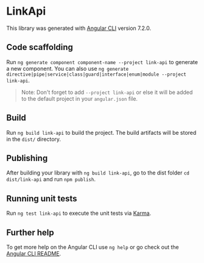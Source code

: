 # LinkApi

This library was generated with [Angular CLI](https://github.com/angular/angular-cli) version 7.2.0.

## Code scaffolding

Run `ng generate component component-name --project link-api` to generate a new component. You can also use `ng generate directive|pipe|service|class|guard|interface|enum|module --project link-api`.

> Note: Don't forget to add `--project link-api` or else it will be added to the default project in your `angular.json` file.

## Build

Run `ng build link-api` to build the project. The build artifacts will be stored in the `dist/` directory.

## Publishing

After building your library with `ng build link-api`, go to the dist folder `cd dist/link-api` and run `npm publish`.

## Running unit tests

Run `ng test link-api` to execute the unit tests via [Karma](https://karma-runner.github.io).

## Further help

To get more help on the Angular CLI use `ng help` or go check out the [Angular CLI README](https://github.com/angular/angular-cli/blob/master/README.md).
